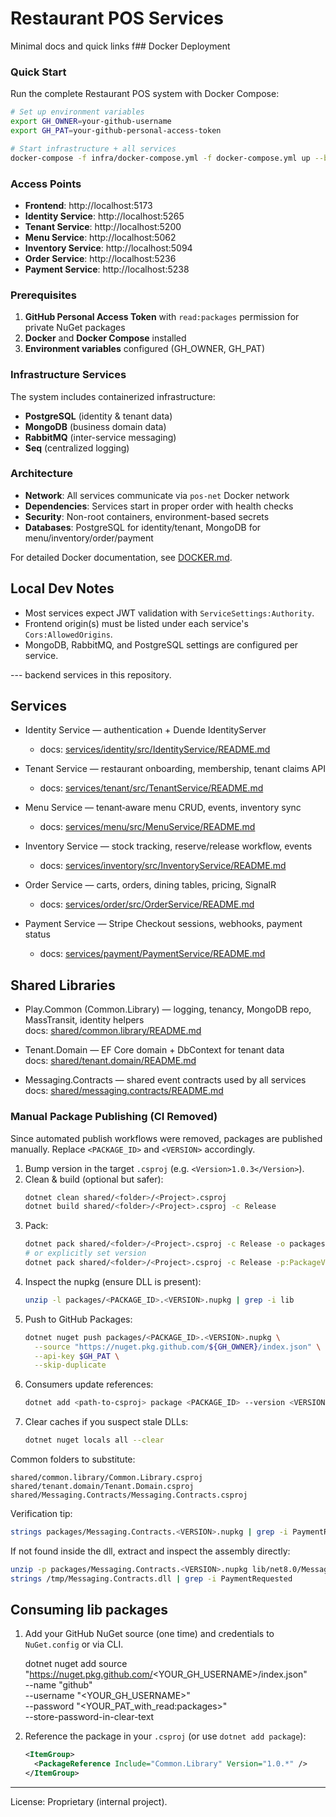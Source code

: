 # Restaurant POS Services

Minimal docs and quick links f## Docker Deployment

### Quick Start
Run the complete Restaurant POS system with Docker Compose:

```bash
# Set up environment variables
export GH_OWNER=your-github-username
export GH_PAT=your-github-personal-access-token

# Start infrastructure + all services
docker-compose -f infra/docker-compose.yml -f docker-compose.yml up --build
```

### Access Points
- **Frontend**: http://localhost:5173
- **Identity Service**: http://localhost:5265
- **Tenant Service**: http://localhost:5200
- **Menu Service**: http://localhost:5062
- **Inventory Service**: http://localhost:5094
- **Order Service**: http://localhost:5236
- **Payment Service**: http://localhost:5238

### Prerequisites
1. **GitHub Personal Access Token** with `read:packages` permission for private NuGet packages
2. **Docker** and **Docker Compose** installed
3. **Environment variables** configured (GH_OWNER, GH_PAT)

### Infrastructure Services
The system includes containerized infrastructure:
- **PostgreSQL** (identity & tenant data)
- **MongoDB** (business domain data)
- **RabbitMQ** (inter-service messaging)
- **Seq** (centralized logging)

### Architecture
- **Network**: All services communicate via `pos-net` Docker network
- **Dependencies**: Services start in proper order with health checks
- **Security**: Non-root containers, environment-based secrets
- **Databases**: PostgreSQL for identity/tenant, MongoDB for menu/inventory/order/payment

For detailed Docker documentation, see [DOCKER.md](./DOCKER.md).

## Local Dev Notes

- Most services expect JWT validation with `ServiceSettings:Authority`.
- Frontend origin(s) must be listed under each service's `Cors:AllowedOrigins`.
- MongoDB, RabbitMQ, and PostgreSQL settings are configured per service.

--- backend services in this repository.

## Services

- Identity Service — authentication + Duende IdentityServer
  - docs: [services/identity/src/IdentityService/README.md](./services/identity/src/IdentityService/README.md)

- Tenant Service — restaurant onboarding, membership, tenant claims API
  - docs: [services/tenant/src/TenantService/README.md](./services/tenant/src/TenantService/README.md)

- Menu Service — tenant‑aware menu CRUD, events, inventory sync
  - docs: [services/menu/src/MenuService/README.md](./services/menu/src/MenuService/README.md)

- Inventory Service — stock tracking, reserve/release workflow, events
  - docs: [services/inventory/src/InventoryService/README.md](./services/inventory/src/InventoryService/README.md)

- Order Service — carts, orders, dining tables, pricing, SignalR
  - docs: [services/order/src/OrderService/README.md](./services/order/src/OrderService/README.md)

- Payment Service — Stripe Checkout sessions, webhooks, payment status
  - docs: [services/payment/PaymentService/README.md](./services/payment/PaymentService/README.md)

## Shared Libraries

- Play.Common (Common.Library) — logging, tenancy, MongoDB repo, MassTransit, identity helpers  
  docs: [shared/common.library/README.md](./shared/common.library/README.md)
  
- Tenant.Domain — EF Core domain + DbContext for tenant data  
  docs: [shared/tenant.domain/README.md](./shared/tenant.domain/README.md)

- Messaging.Contracts — shared event contracts used by all services  
  docs: [shared/messaging.contracts/README.md](./shared/messaging.contracts/README.md)

### Manual Package Publishing (CI Removed)
Since automated publish workflows were removed, packages are published manually. Replace `<PACKAGE_ID>` and `<VERSION>` accordingly.

1. Bump version in the target `.csproj` (e.g. `<Version>1.0.3</Version>`).
2. Clean & build (optional but safer):
   ```bash
   dotnet clean shared/<folder>/<Project>.csproj
   dotnet build shared/<folder>/<Project>.csproj -c Release
   ```
3. Pack:
   ```bash
   dotnet pack shared/<folder>/<Project>.csproj -c Release -o packages
   # or explicitly set version
   dotnet pack shared/<folder>/<Project>.csproj -c Release -p:PackageVersion=<VERSION> -o packages
   ```
4. Inspect the nupkg (ensure DLL is present):
   ```bash
   unzip -l packages/<PACKAGE_ID>.<VERSION>.nupkg | grep -i lib
   ```
5. Push to GitHub Packages:
   ```bash
   dotnet nuget push packages/<PACKAGE_ID>.<VERSION>.nupkg \
     --source "https://nuget.pkg.github.com/${GH_OWNER}/index.json" \
     --api-key $GH_PAT \
     --skip-duplicate
   ```
6. Consumers update references:
   ```bash
   dotnet add <path-to-csproj> package <PACKAGE_ID> --version <VERSION>
   ```
7. Clear caches if you suspect stale DLLs:
   ```bash
   dotnet nuget locals all --clear
   ```

Common folders to substitute:
```
shared/common.library/Common.Library.csproj
shared/tenant.domain/Tenant.Domain.csproj
shared/Messaging.Contracts/Messaging.Contracts.csproj
```

Verification tip:
```bash
strings packages/Messaging.Contracts.<VERSION>.nupkg | grep -i PaymentRequested || true
```
If not found inside the dll, extract and inspect the assembly directly:
```bash
unzip -p packages/Messaging.Contracts.<VERSION>.nupkg lib/net8.0/Messaging.Contracts.dll > /tmp/Messaging.Contracts.dll
strings /tmp/Messaging.Contracts.dll | grep -i PaymentRequested
```

## Consuming lib packages
  1. Add your GitHub NuGet source (one time) and credentials to `NuGet.config` or via CLI.

      dotnet nuget add source "https://nuget.pkg.github.com/<YOUR_GH_USERNAME>/index.json" \
      --name "github" \
      --username "<YOUR_GH_USERNAME>" \
      --password "<YOUR_PAT_with_read:packages>" \
      --store-password-in-clear-text

  2. Reference the package in your `.csproj` (or use `dotnet add package`):
      ```xml
      <ItemGroup>
        <PackageReference Include="Common.Library" Version="1.0.*" />
      </ItemGroup>
      ```


---

License: Proprietary (internal project).
